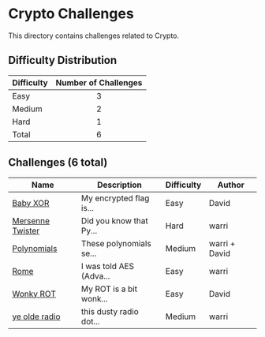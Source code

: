 # Crypto Challenges
This directory contains challenges related to Crypto.

## Difficulty Distribution
| Difficulty | Number of Challenges |
| ---------- |:--------------------:|
| Easy | 3 |
| Medium | 2 |
| Hard | 1 |
| Total | 6 |

## Challenges (6 total)
| Name | Description | Difficulty | Author |
| ---- | ----------- | ---------- | ------ |
| [Baby XOR](<./Baby XOR>) | My encrypted flag is... | Easy | David |
| [Mersenne Twister](<./Mersenne Twister>) | Did you know that Py... | Hard | warri |
| [Polynomials](<./Polynomials>) | These polynomials se... | Medium | warri + David |
| [Rome](<./Rome>) | I was told AES (Adva... | Easy | warri |
| [Wonky ROT](<./Wonky ROT>) | My ROT is a bit wonk... | Easy | David |
| [ye olde radio](<./ye olde radio>) | this dusty radio dot... | Medium | warri |
